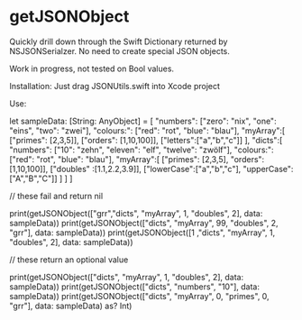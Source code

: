 # getJSONObject
Quickly drill down through the Swift Dictionary returned by NSJSONSerialzer. No need to create special JSON objects.

Work in progress, not tested on Bool values.

Installation:
Just drag JSONUtils.swift into Xcode project

Use:

let sampleData: [String: AnyObject] = [
    "numbers": ["zero": "nix", "one": "eins", "two": "zwei"],
    "colours:": ["red": "rot", "blue": "blau"],
    "myArray":[
        ["primes": [2,3,5]],
        ["orders": [1,10,100]],
        ["letters":["a","b","c"]]
    ],
    "dicts":[
        "numbers": ["10": "zehn", "eleven": "elf", "twelve": "zwölf"],
        "colours:": ["red": "rot", "blue": "blau"],
        "myArray":[
            ["primes": [2,3,5], "orders": [1,10,100]],
            ["doubles" :[1.1,2.2,3.9]],
            ["lowerCase":["a","b","c"], "upperCase":["A","B","C"]]
        ]
    ]
]

// these fail and return nil

print(getJSONObject(["grr","dicts", "myArray", 1, "doubles", 2], data: sampleData))
print(getJSONObject(["dicts", "myArray", 99, "doubles", 2, "grr"], data: sampleData))
print(getJSONObject([1 ,"dicts", "myArray", 1, "doubles", 2], data: sampleData))

// these return an optional value

print(getJSONObject(["dicts", "myArray", 1, "doubles", 2], data: sampleData))
print(getJSONObject(["dicts", "numbers", "10"], data: sampleData))
print(getJSONObject(["dicts", "myArray", 0, "primes", 0, "grr"], data: sampleData) as? Int)
